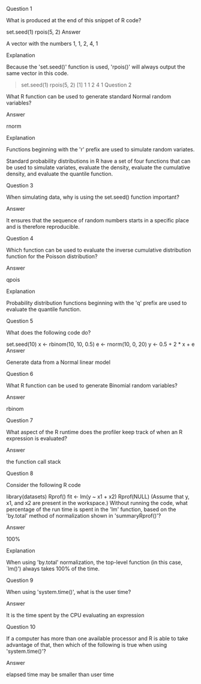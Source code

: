 Question 1

What is produced at the end of this snippet of R code?

set.seed(1)
rpois(5, 2)
Answer

A vector with the numbers 1, 1, 2, 4, 1

Explanation

Because the 'set.seed()' function is used, 'rpois()' will always output the same vector in this code.

> set.seed(1)
> rpois(5, 2)
[1] 1 1 2 4 1
Question 2

What R function can be used to generate standard Normal random variables?

Answer

rnorm

Explanation

Functions beginning with the 'r' prefix are used to simulate random variates.

Standard probability distributions in R have a set of four functions that can be used to simulate variates, evaluate the density, evaluate the cumulative density, and evaluate the quantile function.

Question 3

When simulating data, why is using the set.seed() function important?

Answer

It ensures that the sequence of random numbers starts in a specific place and is therefore reproducible.

Question 4

Which function can be used to evaluate the inverse cumulative distribution function for the Poisson distribution?

Answer

qpois

Explanation

Probability distribution functions beginning with the 'q' prefix are used to evaluate the quantile function.

Question 5

What does the following code do?

set.seed(10)
x <- rbinom(10, 10, 0.5)
e <- rnorm(10, 0, 20)
y <- 0.5 + 2 * x + e
Answer

Generate data from a Normal linear model

Question 6

What R function can be used to generate Binomial random variables?

Answer

rbinom

Question 7

What aspect of the R runtime does the profiler keep track of when an R expression is evaluated?

Answer

the function call stack

Question 8

Consider the following R code

library(datasets)
Rprof()
fit <- lm(y ~ x1 + x2)
Rprof(NULL)
(Assume that y, x1, and x2 are present in the workspace.) Without running the code, what percentage of the run time is spent in the 'lm' function, based on the 'by.total' method of normalization shown in 'summaryRprof()'?

Answer

100%

Explanation

When using 'by.total' normalization, the top-level function (in this case, `lm()') always takes 100% of the time.

Question 9

When using 'system.time()', what is the user time?

Answer

It is the time spent by the CPU evaluating an expression

Question 10

If a computer has more than one available processor and R is able to take advantage of that, then which of the following is true when using 'system.time()'?

Answer

elapsed time may be smaller than user time
